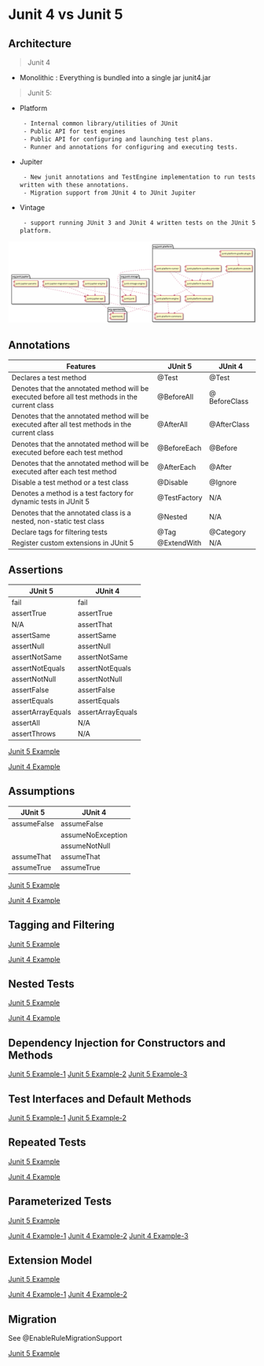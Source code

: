 # Junit 4 vs Junit 5

## Architecture

> Junit 4

 - Monolithic : Everything is bundled into a single jar junit4.jar

> Junit 5: 

 - Platform
 
        - Internal common library/utilities of JUnit
        - Public API for test engines
        - Public API for configuring and launching test plans.
        - Runner and annotations for configuring and executing tests.
    
 - Jupiter
 
        - New junit annotations and TestEngine implementation to run tests written with these annotations.
        - Migration support from JUnit 4 to JUnit Jupiter
        
 - Vintage
 
        - support running JUnit 3 and JUnit 4 written tests on the JUnit 5 platform.
 
!["Junit 5 component diagram"](./junit5-component-diagram.png)

## Annotations

| Features | JUnit 5 | JUnit 4 |
| -------- | ----- | ------ |
| Declares a test method | @Test | @Test	
| Denotes that the annotated method will be executed before all test methods in the current class | @BeforeAll | @ BeforeClass |
| Denotes that the annotated method will be executed after all test methods in the current class | @AfterAll | @AfterClass |
| Denotes that the annotated method will be executed before each test method | @BeforeEach | @Before  |
| Denotes that  the annotated method will be executed after each test  method | @AfterEach | @After |
| Disable a test method or a test class | @Disable | @Ignore |
| Denotes a method is a test factory for dynamic tests in JUnit 5 | @TestFactory | N/A |
| Denotes that the annotated class is a nested, non-static test class | @Nested | N/A |
| Declare tags for filtering tests | @Tag | @Category |
| Register custom extensions in JUnit 5 | @ExtendWith | N/A |


## Assertions

| JUnit 5| JUnit 4 |
| -------- | ----- |
| fail | fail |
| assertTrue | assertTrue |
| N/A | assertThat |
| assertSame | assertSame |
| assertNull | assertNull |
| assertNotSame | assertNotSame |
| assertNotEquals |assertNotEquals |
| assertNotNull | assertNotNull |
| assertFalse | assertFalse |
| assertEquals |assertEquals |
| assertArrayEquals | assertArrayEquals| 
| assertAll | N/A | 
| assertThrows | N/A |


[Junit 5 Example](./junit5/src/test/java/fr/xebia/xke/assertions/AssertionsDemo.java)

[Junit 4 Example](./junit4/src/test/java/fr/xebia/assertions/AssertionsDemo.java)

## Assumptions

| JUnit 5| JUnit 4 |
| -------- | ----- |
| assumeFalse | assumeFalse |
|   |   assumeNoException | 
|   |   assumeNotNull     |
| assumeThat | assumeThat |
| assumeTrue | assumeTrue |

[Junit 5 Example](./junit5/src/test/java/fr/xebia/xke/assumptions/AssumptionsDemo.java)

[Junit 4 Example](./junit4/src/test/java/fr/xebia/assumptions/AssumptionsDemo.java)

## Tagging and Filtering

[Junit 5 Example](./junit5/src/test/java/fr/xebia/xke/tag/TaggingDemo.java)

[Junit 4 Example](./junit4/src/test/java/fr/xebia/tag/TaggingDemo.java)

## Nested Tests

[Junit 5 Example](./junit5/src/test/java/fr/xebia/xke/nested/TestingAStackDemo.java)

[Junit 4 Example](./junit4/src/test/java/fr/xebia/nested/TestingAStackDemo.java)

## Dependency Injection for Constructors and Methods

[Junit 5 Example-1](./junit5/src/test/java/fr/xebia/xke/dependencyInjection/TestInfoDemo.java)
[Junit 5 Example-2](./junit5/src/test/java/fr/xebia/xke/dependencyInjection/ReporterDemo.java)
[Junit 5 Example-3](./junit5/src/test/java/fr/xebia/xke/dependencyInjection/MyMockitoTest.java)

## Test Interfaces and Default Methods

[Junit 5 Example-1](./junit5/src/test/java/fr/xebia/xke/interfacetests/FactoryComparableTest.java)
[Junit 5 Example-2](./junit5/src/test/java/fr/xebia/xke/interfacetests/FactoryEqualsTest.java)

## Repeated Tests

[Junit 5 Example ](./junit5/src/test/java/fr/xebia/xke/repeat/RepeatedTestsDemo.java)

[Junit 4 Example](#)

## Parameterized Tests

[Junit 5 Example](./junit5/src/test/java/fr/xebia/xke/parameterized/ParameterizedTestDemo.java)

[Junit 4 Example-1](./junit4/src/test/java/fr/xebia/parameterized/FibonacciTest_Constructor.java)
[Junit 4 Example-2](./junit4/src/test/java/fr/xebia/parameterized/FibonacciTest_FieldInjection.java)
[Junit 4 Example-3](./junit4/src/test/java/fr/xebia/parameterized/ParametrizedSingleParameter.java)

## Extension Model

[Junit 5 Example ](./junit5/src/test/java/fr/xebia/xke/extension/ExtensionTestsDemo.java)

[Junit 4 Example-1](./junit4/src/test/java/fr/xebia/parameterized/ParametrizedSingleParameter.java)
[Junit 4 Example-2](./junit4/src/test/java/fr/xebia/rule/TemporaryFolderRuleTest.java)

## Migration

See @EnableRuleMigrationSupport

[Junit 5 Example ](./junit5/src/test/java/fr/xebia/xke/rule/NameRuleTest.java)
